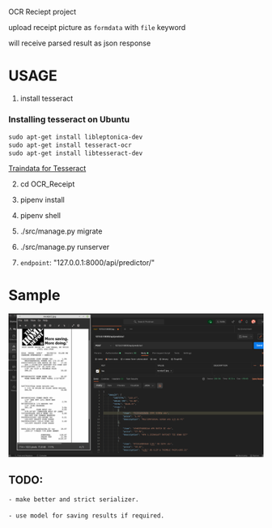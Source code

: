 OCR Reciept project


upload receipt picture as `formdata` with `file` keyword

will receive parsed result as json response

# USAGE


1. install tesseract

### Installing tesseract on Ubuntu

```sudo apt-get update
sudo apt-get install libleptonica-dev 
sudo apt-get install tesseract-ocr
sudo apt-get install libtesseract-dev
```
[Traindata for Tesseract](https://tesseract-ocr.github.io/tessdoc/Data-Files.html)


2. cd OCR_Receipt
   
3. pipenv install

4. pipenv shell

5. ./src/manage.py migrate

6. ./src/manage.py runserver

7. `endpoint`: "127.0.0.1:8000/api/predictor/"



# Sample

![Sample](https://github.com/AliNajafi1998/OCR_Receipt/blob/master/sample.png)


## TODO:

    - make better and strict serializer.
    
    - use model for saving results if required.
